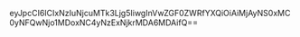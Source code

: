 eyJpcCI6ICIxNzIuNjcuMTk3Ljg5IiwgInVwZGF0ZWRfYXQiOiAiMjAyNS0xMC0yNFQwNjo1MDoxNC4yNzExNjkrMDA6MDAifQ==
